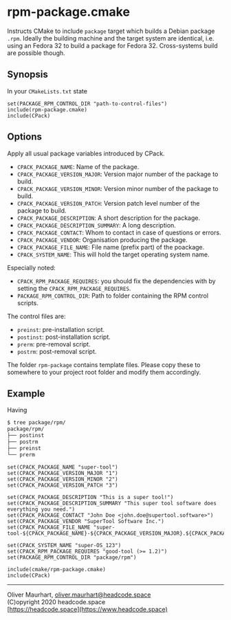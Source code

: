 # rpm-package.cmake

Instructs CMake to include `package` target which builds a Debian package `.rpm`. Ideally the building machine and the 
target system are identical, i.e. using an Fedora 32 to build a package for Fedora 32. Cross-systems build are possible 
though.


## Synopsis

In your `CMakeLists.txt` state
```
set(PACKAGE_RPM_CONTROL_DIR "path-to-control-files")
include(rpm-package.cmake)
include(CPack)
```

## Options

Apply all usual package variables introduced by CPack.

* `CPACK_PACKAGE_NAME`: Name of the package.
* `CPACK_PACKAGE_VERSION_MAJOR`: Version major number of the package to build.
* `CPACK_PACKAGE_VERSION_MINOR`: Version minor number of the package to build.
* `CPACK_PACKAGE_VERSION_PATCH`: Version patch level number of the package to build.
* `CPACK_PACKAGE_DESCRIPTION`: A short description for the package.
* `CPACK_PACKAGE_DESCRIPTION_SUMMARY`: A long description.
* `CPACK_PACKAGE_CONTACT`: Whom to contact in case of questions or errors.
* `CPACK_PACKAGE_VENDOR`: Organisation producing the package.
* `CPACK_PACKAGE_FILE_NAME`: File name (prefix part) of the poackage.
* `CPACK_SYSTEM_NAME`: This will hold the target operating system name.

Especially noted:
* `CPACK_RPM_PACKAGE_REQUIRES`: you should fix the dependencies with by setting the `CPACK_RPM_PACKAGE_REQUIRES`.
* `PACKAGE_RPM_CONTROL_DIR`: Path to folder containing the RPM control scripts.

The control files are:
* `preinst`: pre-installation script.
* `postinst`: post-installation script.
* `prerm`: pre-removal script.
* `postrm`: post-removal script.


The folder `rpm-package` contains template files. Please copy these to somewhere to your project root folder and
modify them accordingly.


## Example

Having 
```bash
$ tree package/rpm/
package/rpm/
├── postinst
├── postrm
├── preinst
└── prerm
```

```
set(CPACK_PACKAGE_NAME "super-tool")
set(CPACK_PACKAGE_VERSION_MAJOR "1")
set(CPACK_PACKAGE_VERSION_MINOR "2")
set(CPACK_PACKAGE_VERSION_PATCH "3")

set(CPACK_PACKAGE_DESCRIPTION "This is a super tool!")
set(CPACK_PACKAGE_DESCRIPTION_SUMMARY "This super tool software does everything you need.")
set(CPACK_PACKAGE_CONTACT "John Doe <john.doe@supertool.software>")
set(CPACK_PACKAGE_VENDOR "SuperTool Software Inc.")
set(CPACK_PACKAGE_FILE_NAME "super-tool-${CPACK_PACKAGE_NAME}-${CPACK_PACKAGE_VERSION_MAJOR}.${CPACK_PACKAGE_VERSION_MINOR}-${CMAKE_SYSTEM_PROCESSOR}")

set(CPACK_SYSTEM_NAME "super-OS_123")
set(CPACK_RPM_PACKAGE_REQUIRES "good-tool (>= 1.2)")
set(PACKAGE_RPM_CONTROL_DIR "package/rpm")

include(cmake/rpm-package.cmake)
include(CPack)
```


---

Oliver Maurhart, <oliver.maurhart@headcode.space>  
(C)opyright 2020 headcode.space  
[https://headcode.space](https://www.headcode.space)
